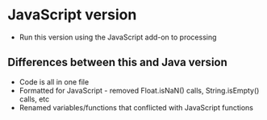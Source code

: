<h1> JavaScript version </h1>

- Run this version using the JavaScript add-on to processing

<h2> Differences between this and Java version </h2>

- Code is all in one file
- Formatted for JavaScript - removed Float.isNaN() calls, String.isEmpty() calls, etc
- Renamed variables/functions that conflicted with JavaScript functions
